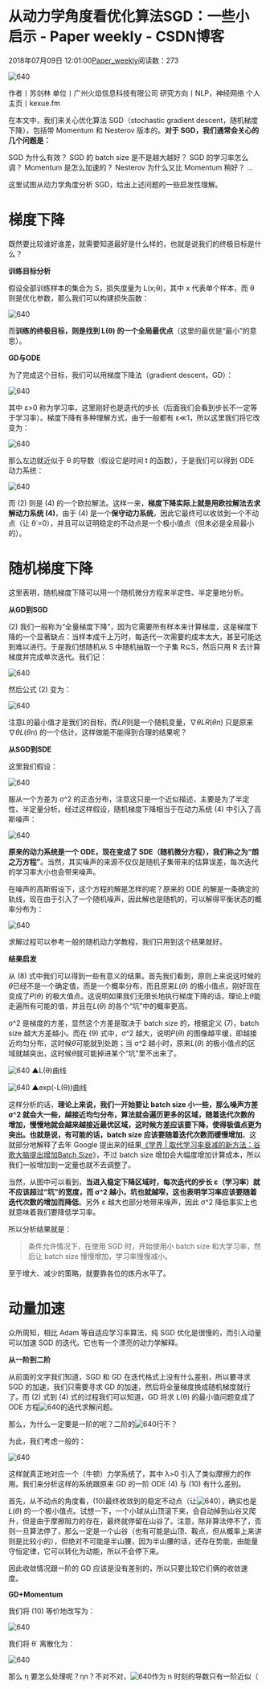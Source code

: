 
# 从动力学角度看优化算法SGD：一些小启示 - Paper weekly - CSDN博客


2018年07月09日 12:01:00[Paper_weekly](https://me.csdn.net/c9Yv2cf9I06K2A9E)阅读数：273


![640](https://ss.csdn.net/p?https://mmbiz.qpic.cn/mmbiz_gif/VBcD02jFhglryG74dIr2B1019Yibv9PAGsWGGYBiaoSGbK2kzUnbIsicCEiazKMticicR0MPtmr1ynDovFe2kGicSydcg/640)

作者丨苏剑林
单位丨广州火焰信息科技有限公司
研究方向丨NLP，神经网络
个人主页丨kexue.fm

在本文中，我们来关心优化算法 SGD（stochastic gradient descent，随机梯度下降），包括带 Momentum 和 Nesterov 版本的。**对于 SGD，我们通常会关心的几个问题是：**

SGD 为什么有效？
SGD 的 batch size 是不是越大越好？
SGD 的学习率怎么调？
Momentum 是怎么加速的？
Nesterov 为什么又比 Momentum 稍好？
...

这里试图从动力学角度分析 SGD，给出上述问题的一些启发性理解。

# 梯度下降

既然要比较谁好谁差，就需要知道最好是什么样的，也就是说我们的终极目标是什么？

**训练目标分析**

假设全部训练样本的集合为 S，损失度量为 L(x;θ)，其中 x 代表单个样本，而 θ 则是优化参数，那么我们可以构建损失函数：

![640](https://ss.csdn.net/p?https://mmbiz.qpic.cn/mmbiz_png/VBcD02jFhglCFFhpJw2nEURPiayMHa02CMK5Wh8RHErMWnM2AS3qmPtxQD4jd8yvF6qTuH299HFgPfwY2dHnnDg/640)

而**训练的终极目标，则是找到 L(θ) 的一个全局最优点**（这里的最优是“最小”的意思）。

**GD与ODE**

为了完成这个目标，我们可以用梯度下降法（gradient descent，GD）：

![640](https://ss.csdn.net/p?https://mmbiz.qpic.cn/mmbiz_png/VBcD02jFhglCFFhpJw2nEURPiayMHa02CBvAibZrx8KjMN6OCP4lBPLEqUh8wP9IWickfd9lN2rzm3USsTbX5g3WA/640)

其中 ε>0 称为学习率，这里刚好也是迭代的步长（后面我们会看到步长不一定等于学习率）。梯度下降有多种理解方式，由于一般都有 ε≪1，所以这里我们将它改变为：

![640](https://ss.csdn.net/p?https://mmbiz.qpic.cn/mmbiz_png/VBcD02jFhglCFFhpJw2nEURPiayMHa02CSA6ibk8fcTNeUlcHXG03qicvbeEzVURp9Qlxzs1cYs9FGhJicSOBrRF6A/640)

那么左边就近似于 θ 的导数（假设它是时间 t 的函数），于是我们可以得到 ODE 动力系统：

![640](https://ss.csdn.net/p?https://mmbiz.qpic.cn/mmbiz_png/VBcD02jFhglCFFhpJw2nEURPiayMHa02CHTMLHPZcOd51taiaIzOpeZYXtkkMzJianhb9q3ciaZ96cRLib2icKk5EJHA/640)

而 (2) 则是 (4) 的一个欧拉解法。这样一来，**梯度下降实际上就是用欧拉解法去求解动力系统 (4)**，由于 (4) 是一个**保守动力系统**，因此它最终可以收敛到一个不动点（让 θ˙=0），并且可以证明稳定的不动点是一个极小值点（但未必是全局最小的）。
# 随机梯度下降

这里表明，随机梯度下降可以用一个随机微分方程来半定性、半定量地分析。

**从GD到SGD**

(2) 我们一般称为“全量梯度下降”，因为它需要所有样本来计算梯度，这是梯度下降的一个显著缺点：当样本成千上万时，每迭代一次需要的成本太大，甚至可能达到难以进行。于是我们想随机从 S 中随机抽取一个子集 R⊆S，然后只用 R 去计算梯度并完成单次迭代。我们记：

![640](https://ss.csdn.net/p?https://mmbiz.qpic.cn/mmbiz_png/VBcD02jFhglCFFhpJw2nEURPiayMHa02CMDVwQ9JK5vden6GBFMlqwWxfUvCncCkiboxSzicBlC2qb44icYm3hs8Sw/640)

然后公式 (2) 变为：

![640](https://ss.csdn.net/p?https://mmbiz.qpic.cn/mmbiz_png/VBcD02jFhglCFFhpJw2nEURPiayMHa02CrXLaraSka4BYoewx9hmoJvfye4C7glOR5GcP5dY7lIf9GBibcpksgWg/640)

注意*L*的最小值才是我们的目标，而*LR*则是一个随机变量，∇*θLR*(*θn*) 只是原来 ∇*θL*(*θn*) 的一个估计。这样做能不能得到合理的结果呢？

**从SGD到SDE**

这里我们假设：

![640](https://ss.csdn.net/p?https://mmbiz.qpic.cn/mmbiz_png/VBcD02jFhglCFFhpJw2nEURPiayMHa02CZXnSGQF3ibORvVsWHNoW7ibxnCrXEibuiaHXj4FckolgIpj30INSfHBVIQ/640)

服从一个方差为 σ^2 的正态分布，注意这只是一个近似描述，主要是为了半定性、半定量分析。经过这样假设，随机梯度下降相当于在动力系统 (4) 中引入了高斯噪声：

![640](https://ss.csdn.net/p?https://mmbiz.qpic.cn/mmbiz_png/VBcD02jFhglCFFhpJw2nEURPiayMHa02CP7UToK8vTIndI5icicZeLZ4ibxV4fF6KfWk22KgSAeYepnSmlmZia8jQxA/640)

**原来的动力系统是一个 ODE，现在变成了 SDE（随机微分方程），我们称之为“朗之万方程”**。当然，其实噪声的来源不仅仅是随机子集带来的估算误差，每次迭代的学习率大小也会带来噪声。

在噪声的高斯假设下，这个方程的解是怎样的呢？原来的 ODE 的解是一条确定的轨线，现在由于引入了一个随机噪声，因此解也是随机的，可以解得平衡状态的概率分布为：

![640](https://ss.csdn.net/p?https://mmbiz.qpic.cn/mmbiz_png/VBcD02jFhglCFFhpJw2nEURPiayMHa02CYg9U9Zfenl6Le13SBSkZjpfauiaQVxu6PEan5vzlm4DDvKoJcZCer3w/640)

求解过程可以参考一般的随机动力学教程，我们只用到这个结果就好。

**结果启发**

从 (8) 式中我们可以得到一些有意义的结果。首先我们看到，原则上来说这时候的*θ*已经不是一个确定值，而是一个概率分布，而且原来*L*(*θ*) 的极小值点，刚好现在变成了*P*(*θ*) 的极大值点。这说明如果我们无限长地执行梯度下降的话，理论上*θ*能走遍所有可能的值，并且在*L*(*θ*) 的各个“坑”中的概率更高。

σ^2 是梯度的方差，显然这个方差是取决于 batch size 的，根据定义 (7)，batch size 越大方差越小。而在 (9) 式中，σ^2 越大，说明*P*(*θ*) 的图像越平缓，即越接近均匀分布，这时候*θ*可能就到处跑；当 σ^2 越小时，原来*L*(*θ*) 的极小值点的区域就越突出，这时候*θ*就可能掉进某个“坑”里不出来了。

![640](https://ss.csdn.net/p?https://mmbiz.qpic.cn/mmbiz_png/VBcD02jFhglCFFhpJw2nEURPiayMHa02ChHzpDSscOxDtyWwibO6V4olWBVjUEKz6wcLzCQdkBOd9OicQPMa16mgg/640)
▲L(θ)曲线

![640](https://ss.csdn.net/p?https://mmbiz.qpic.cn/mmbiz_png/VBcD02jFhglCFFhpJw2nEURPiayMHa02Chxiav8uIuHB1SbOFBezibVCeBrfCqJ5OQwlLrsYEb9fbyzjjvcpltE5Q/640)
▲exp(-L(θ))曲线

这样分析的话，**理论上来说，我们一开始要让 batch size 小一些，那么噪声方差 σ^2 就会大一些，越接近均匀分布，算法就会遍历更多的区域，随着迭代次数的增加，慢慢地就会越来越接近最优区域，这时候方差应该要下降，使得极值点更为突出。也就是说，有可能的话，batch size 应该要随着迭代次数而缓慢增加**。这就部分地解释了去年 Google 提出来的结果[《学界 | 取代学习率衰减的新方法：谷歌大脑提出增加Batch Size](https://mp.weixin.qq.com/s?__biz=MzA3MzI4MjgzMw==&mid=2650732855&idx=5&sn=a4f9f5cf712ada42652ec97fcc4dc698&chksm=871b3d49b06cb45fea6924f1b584ae01e20b9882992826cb989ba0c1db186032fb42627c9147&mpshare=1&scene=21&srcid=0627rrCLJpeTQU35IpW7nn6Y#wechat_redirect)》，不过 batch size 增加会大幅度增加计算成本，所以我们一般增加到一定量也就不去调整了。

当然，从图中可以看到，**当进入稳定下降区域时，每次迭代的步长 ε（学习率）就不应该超过“坑”的宽度，而 σ^2 越小，坑也就越窄，这也表明学习率应该要随着迭代次数的增加而降低**。另外 ε 越大也部分地带来噪声，因此 σ^2 降低事实上也就意味着我们要降低学习率。

所以分析结果就是：

> 条件允许情况下，在使用 SGD 时，开始使用小 batch size 和大学习率，然后让 batch size 慢慢增加，学习率慢慢减小。

至于增大、减少的策略，就要靠各位的炼丹水平了。

# 动量加速

众所周知，相比 Adam 等自适应学习率算法，纯 SGD 优化是很慢的，而引入动量可以加速 SGD 的迭代。它也有一个漂亮的动力学解释。

**从一阶到二阶**

从前面的文字我们知道，SGD 和 GD 在迭代格式上没有什么差别，所以要寻求 SGD 的加速，我们只需要寻求 GD 的加速，然后将全量梯度换成随机梯度就行了。而 (2) 式到 (4) 式的过程我们可以知道，GD 将求 L(θ) 的最小值问题变成了 ODE 方程![640](https://ss.csdn.net/p?https://mmbiz.qpic.cn/mmbiz_png/VBcD02jFhglCFFhpJw2nEURPiayMHa02Cu8FROuryibZ8xR1LM5ewp2OLvlib1TR9Aw87JUic6ueFiaFPKYTsI54ib7g/640)的迭代求解问题。

那么，为什么一定要是一阶的呢？二阶的![640](https://ss.csdn.net/p?https://mmbiz.qpic.cn/mmbiz_png/VBcD02jFhglCFFhpJw2nEURPiayMHa02Ck085ekPbgsC4sSITCkUEDXxmDAaZJRQNjTnS4nJ4ia5uBo6oHibzLnTw/640)行不？

为此，我们考虑一般的：

![640](https://ss.csdn.net/p?https://mmbiz.qpic.cn/mmbiz_png/VBcD02jFhglCFFhpJw2nEURPiayMHa02CKj9x1BhnFtZYNB9qCC3scPPucwbeWdBsdKSvMT18gxtV2R6PwOFJgg/640)

这样就真正地对应一个（牛顿）力学系统了，其中 λ>0 引入了类似摩擦力的作用。我们来分析这样的系统跟原来 GD 的一阶 ODE (4) 与 (10) 有什么差别。

首先，从不动点的角度看，(10)最终收敛到的稳定不动点（让![640](https://ss.csdn.net/p?https://mmbiz.qpic.cn/mmbiz_png/VBcD02jFhglCFFhpJw2nEURPiayMHa02CkSC192zeLdXZ2hk2vKIicaTGjlFv1vdRg4dialNK3cJh1PtEFU2o8JJA/640)），确实也是*L*(*θ*) 的一个极小值点。试想一下，一个小球从山顶滚下来，会自动掉到山谷又爬升，但是由于摩擦阻力的存在，最终就停留在山谷了。注意，除非算法停不了，否则一旦算法停了，那么一定是一个山谷（也有可能是山顶、鞍点，但从概率上来讲则是比较小的），但绝对不可能是半山腰，因为半山腰的话，还存在势能，由能量守恒定律，它可以转化为动能，所以不会停下来。

因此收敛情况跟一阶的 GD 应该是没有差别的，所以只要比较它们俩的收敛速度。

**GD+Momentum**

我们将 (10) 等价地改写为：

![640](https://ss.csdn.net/p?https://mmbiz.qpic.cn/mmbiz_png/VBcD02jFhglCFFhpJw2nEURPiayMHa02CfzN6qhyiaZOsv3Z5FdBj3rY3O7BXhxsUiaa3ricQwgNGiclmHuDKGZLia0A/640)

我们将 θ˙ 离散化为：

![640](https://ss.csdn.net/p?https://mmbiz.qpic.cn/mmbiz_png/VBcD02jFhglCFFhpJw2nEURPiayMHa02CiaL6KjvibVUVMfObFPCkxkvnVvEWNlZARJYBq54iaPIMXpUIJp1LM6MoA/640)

那么 η 要怎么处理呢？ηn？不对不对，![640](https://ss.csdn.net/p?https://mmbiz.qpic.cn/mmbiz_png/VBcD02jFhglCFFhpJw2nEURPiayMHa02CFhr38iaFHIMg5Aicukc53ot0ZqqGdpP2TBibox48rIu1OVx6TpCSevAcw/640)作为 n 时刻的导数只有一阶近似（

